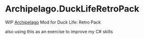 # Archipelago.DuckLifeRetroPack
 WIP [Archipelago](https://archipelago.gg) Mod for Duck Life: Retro Pack

 also using this as an exercise to improve my C# skills

